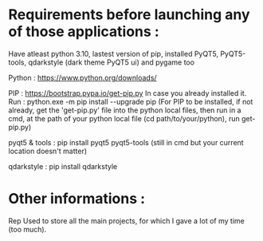 # Requirements before launching any of those applications :

Have atleast python 3.10, lastest version of pip, installed PyQT5, PyQT5-tools, qdarkstyle (dark theme PyQT5 ui) and pygame too

Python : https://www.python.org/downloads/

PIP : https://bootstrap.pypa.io/get-pip.py
In case you already installed it. Run : python.exe -m pip install --upgrade pip
(For PIP to be installed, if not already, get the 'get-pip.py' file into the python local files, then run in a cmd, at the path of your python local file (cd path/to/your/python), run get-pip.py)

pyqt5 & tools : pip install pyqt5 pyqt5-tools
(still in cmd but your current location doesn't matter)

qdarkstyle : pip install qdarkstyle

# Other informations :

Rep Used to store all the main projects, for which I gave a lot of my time (too much).
